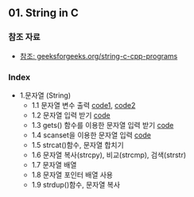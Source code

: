 
## 01. String in C
### 참조 자료
* [참조: geeksforgeeks.org/string-c-cpp-programs](https://www.geeksforgeeks.org/string-c-cpp-programs/)
### Index
* 1.문자열 (String)
  *  1.1 문자열 변수 출력 [code1](https://github.com/csbyun-data/C-Pro/blob/main/chap01/String_in_C/String_output1.c), [code2](https://github.com/csbyun-data/C-Pro/blob/main/chap01/String_in_C/String_output2.c)
  *  1.2 문자열 입력 받기 [code](https://github.com/csbyun-data/C-Pro/blob/main/chap01/String_in_C/String_input1.c)
  *  1.3 gets() 함수를 이용한 문자열 입력 받기 [code](https://github.com/csbyun-data/C-Pro/blob/main/chap01/String_in_C/String_gets1.c)
  *  1.4 scanset을 이용한 문자열 입력 [code](https://github.com/csbyun-data/C-Pro/blob/main/chap01/String_in_C/String_scanset1.c)
  *  1.5 strcat()함수, 문자열 합치기
  *  1.6 문자열 복사(strcpy), 비교(strcmp), 검색(strstr)
  *  1.7 문자열 배열
  *  1.8 문자열 포인터 배열 사용
  *  1.9 strdup()함수, 문자열 복사
